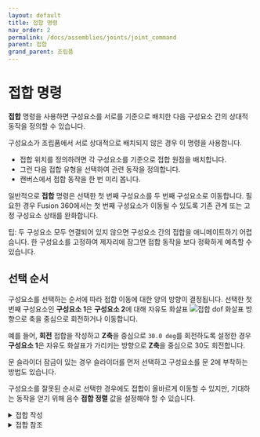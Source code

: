```yaml
---
layout: default
title: 접합 명령
nav_order: 2
permalink: /docs/assemblies/joints/joint_command
parent: 접합
grand_parent: 조립품
---
```

접합 명령
=====

**접합** 명령을 사용하면 구성요소를 서로를 기준으로 배치한 다음 구성요소 간의 상대적 동작을 정의할 수 있습니다.

구성요소가 조립품에서 서로 상대적으로 배치되지 않은 경우 이 명령을 사용합니다.

*   접합 위치를 정의하려면 각 구성요소를 기준으로 접합 원점을 배치합니다.
*   그런 다음 접합 유형을 선택하여 관련 동작을 정의합니다.
*   캔버스에서 접합 동작을 한 번 미리 봅니다.

일반적으로 **접합** 명령은 선택한 첫 번째 구성요소를 두 번째 구성요소로 이동합니다. 필요한 경우 Fusion 360에서는 첫 번째 구성요소가 이동될 수 있도록 기존 관계 또는 고정 구성요소 상태를 완화합니다.

팁: 두 구성요소 모두 연결되어 있지 않으면 구성요소 간의 접합을 애니메이트하기 어렵습니다. 한 구성요소를 고정하여 제자리에 잠그면 접합 동작을 보다 정확하게 예측할 수 있습니다.

선택 순서
-----

구성요소를 선택하는 순서에 따라 접합 이동에 대한 양의 방향이 결정됩니다. 선택한 첫 번째 구성요소인 **구성요소 1**은 **구성요소 2**에 대해 자유도 화살표 ![접합 dof 화살표](https://help.autodesk.com/cloudhelp/KOR/Fusion-Assemble/images/icon/joint-dof-rotation.png) 방향으로 축을 중심으로 회전하거나 이동합니다.

예를 들어, **회전** 접합을 작성하고 **Z축**을 중심으로 `30.0 deg`를 회전하도록 설정한 경우 **구성요소 1**은 자유도 화살표가 가리키는 방향으로 **Z축**을 중심으로 30도 회전합니다.

문 슬라이더 잠금이 있는 경우 슬라이더를 먼저 선택하고 구성요소를 문 2에 부착하는 방법도 있습니다.

구성요소를 잘못된 순서로 선택한 경우에도 접합이 올바르게 이동할 수 있지만, 기대하는 동작을 얻기 위해 음수 **접합 정렬** 값을 설정해야 할 수 있습니다.

<details>
<summary>접합 작성</summary>
<div markdown="1">       

접합 작성
=====

**접합** 명령을 사용하여 Fusion 360에서 서로 관련하여 아직 배치되지 않은 구성요소 간에 접합을 작성하는 방법을 알아봅니다.

1.  **디자인 > 솔리드 > 조립 > 접합** ![접합 아이콘](https://help.autodesk.com/cloudhelp/KOR/Fusion-Assemble/images/icon/asm/joint.png)을 클릭합니다.
    
    **접합** 대화상자가 표시됩니다.
    
2.  **위치** 탭에서 **구성요소 1**에 대한 **모드**를 선택합니다.
    
    *   **단순** ![ 접합 원점 - 단순 아이콘](https://help.autodesk.com/cloudhelp/KOR/Fusion-Assemble/images/icon/asm/joint-origin-simple.png): **스냅** 점을 선택하여 접합 원점을 배치합니다.
        
    *   **두 면 사이** ![접합 원점 - 두 면 사이 아이콘](https://help.autodesk.com/cloudhelp/KOR/Fusion-Assemble/images/icon/asm/joint-origin-between-two-faces.png): **평면 1**과 **평면 2**를 선택하여 접합 원점을 그 사이의 중심에 배치한 다음 **스냅** 점을 선택합니다.
        
    *   **두 모서리 교차** ![접합 원점 - 두 모서리 교차 아이콘](https://help.autodesk.com/cloudhelp/KOR/Fusion-Assemble/images/icon/asm/joint-origin-two-edge-intersection.png): **모서리 1**과 평행하지 않은 **모서리 2**를 선택하여 연장된 교차점에서 접합 원점을 찾습니다.
        
        팁: 면 위에 마우스를 놓은 다음 `Ctrl`(Windows) 또는 `Command`(MacOS) 키를 누른 상태로 해당 면의 점에 스냅합니다.
        
3.  **구성요소 2**에 대해 **2단계** 및 **3단계**를 반복합니다.
    
    주: **구성요소 1**은 일반적으로 **구성요소 2**로 이동하므로 **구성요소 1**을 고정할 수 없습니다.
    
4.  **접합 정렬** 설정을 조정합니다.
    
    *   **각도**: 회전 조작기 핸들을 끌거나 정확한 회전 각도를 입력합니다.
    *   **간격띄우기 X**: 이동 조작기 핸들을 끌거나 정확한 거리를 입력합니다.
    *   **간격띄우기 Y**
    *   **간격띄우기 Z**
    *   **반전**: **구성요소 1**을 **접합 원점** 위로 반전하려면 클릭합니다.
5.  **동작** 탭에서 접합 **유형**을 선택한 다음 연관된 설정을 조정합니다.
    
    *   **강체**: 구성요소를 함께 잠급니다.
    *   **회전**
        *   **회전**: 회전할 기준이 되는 축을 선택합니다.
    *   **슬라이더**
        *   **슬라이드**: 이동할 축을 선택합니다.
    *   **원통형**
        *   **축**: 회전하고 이동할 축을 선택합니다.
    *   **핀-슬롯**
        *   **회전**: 회전할 기준이 되는 축을 선택합니다.
        *   **슬라이드**: 이동할 축을 선택합니다.
    *   **평면형**
        *   **법선**: 평면에 수직인 축을 선택합니다.
        *   **슬라이드**: 이동할 축을 선택합니다.
    *   **볼**
        *   **피치**: 측면 축을 선택합니다.
        *   **좌우**: 수직 축을 선택합니다.
6.  **애니메이트** 옆에 있는 시작 아이콘을 클릭하여 접합 애니메이션의 미리보기를 봅니다. 중지 아이콘을 클릭하여 미리보기를 중지합니다.
    
7.  **확인**을 클릭합니다.
    

새 접합이 캔버스에 표시됩니다.

주: 접합을 애니메이트하려면 브라우저의 **접합** 폴더에서 접합을 찾아 마우스 오른쪽 버튼으로 클릭한 다음 **모형 애니메이트**를 클릭합니다.
</div>
</details>
<details>
<summary>접합 참조</summary>
<div markdown="1">       

접합 참조
=====

**접합** 명령은 구성요소를 서로를 기준으로 배치하고 Fusion 360에서 관련 동작을 정의합니다.

**디자인 > 조립 > 접합** ![접합 아이콘](https://help.autodesk.com/cloudhelp/KOR/Fusion-Assemble/images/icon/asm/joint.png)

**접합** 대화상자는 **위치** 및 **동작**의 두 탭으로 분할됩니다.

위치 탭
----

접합 원점 및 형상을 선택하여 접합을 정의합니다.

### 구성요소 1 및 구성요소 2 단면

구성요소 1 및 구성요소 2에 대한 접합 원점 모드, 면, 모서리 및 원점 스냅점을 선택합니다.

한 구성요소가 다른 구성요소로 이동합니다.

### 모드

|접합 원점 모드|정의|
|:---:|:---:|
|단순|	면, 모서리 또는 점에서 접합 원점을 작성하여 구성요소를 정렬합니다.|
|두 면 사이|두 면 사이에 구성요소를 중심에 둘 접합 원점을 작성합니다.|
|두 모서리 교차|접합 원점을 작성하여 두 모서리의 가상 교차점에 구성요소를 정렬합니다.|

### 평면, 모서리 및 스냅

형상을 선택하여 접합 및 접합 원점을 정의합니다.

|옵션|동작|
|:---:|:---:|
|평면 1|면 선택|
|평면 2|두 번째 면 선택|
|모서리 1|모서리 선택|
|모서리 2|평행하지 않은 모서리 선택|
|스냅|스냅점을 선택하여 접합 원점 배치|


### 접합 선형 횡단

접합의 각도, 간격띄우기 및 방향을 조정하여 정렬합니다.

### 각도, 간격띄우기 및 반전

|옵션|동작|
|:---:|:---:|
|각도|접합 축을 중심으로 구성요소 1 회전|
|간격띄우기 X|X축을 따라 구성요소 1 간격띄우기|
|간격띄우기 Y|Y축을 따라 구성요소 1 간격띄우기|
|간격띄우기 Z|Z축을 따라 구성요소 1 간격띄우기|
|반전|접합 원점 위로 구성요소 1 반전|



동작 탭
----

접합 유형을 지정하여 상대적 동작을 정의합니다.

### 유형 섹션

작성할 접합 유형을 선택하고 회전 및 변환 옵션을 조정하여 상대적 동작을 제어한 다음 접합을 애니메이션하여 동작을 미리 봅니다.

#### 유형

|접합 유형|정의|회전/변환|
|:---:|:---:|:---:|
|강체|구성요소를 함께 잠급니다. 모든 자유도를 제거합니다.||
|회전|구성요소가 접합 원점을 중심으로 회전합니다.|회전|
|슬라이더|구성요소가 단일 축을 따라 이동합니다.|슬라이드|
|원통형|구성요소가 단일 축 주위를 회전하고 이를 따라 이동합니다.|축
|
|핀-슬롯|구성요소가 한 축을 중심으로 회전하고 다른 축을 따라 이동합니다.|회전 및 슬라이드|
|평면형|구성요소가 두 축을 따라 이동하고 단일 축을 중심으로 회전합니다.|법선 및 슬라이드|
|볼|구성요소는 짐벌 시스템을 사용하여 세 축 모두를 기준으로 회전합니다(3개의 내포된 회전).|	피치 및 좌우|


### 회전 및 변환 축

|옵션|동작|
|:---:|:---:|
|회전|	회전할 기준 축 선택|
|슬라이드|	따라서 이동할 축 선택|
|축|	주위를 회전하고 이동하려면 축 선택|
|일반|	주위를 회전하고 이동하려면 축 선택|
|피치|측면 축 선택|
|좌우|수직점 난간을 선택합니다.|


#### 애니메이트

구성요소 1을 애니메이트하여 접합 동작을 미리 봅니다. 애니메이션을 시작하고 중지하려면 클릭합니다.

팁
-

면 위에 마우스를 놓은 다음 `Ctrl`(Windows) 또는 `Command`(MacOS) 키를 누른 상태로 해당 면의 점에 스냅합니다.

</div>
</details>

